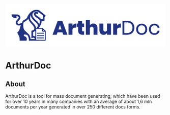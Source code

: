 ![ArthurDoc Logo](https://github.com/primesoft-polska/arthurdoc-examples/blob/master/images/arturdoc_logo.png?raw=true "ArthurDoc Logo")

# ArthurDoc

## About

ArthurDoc is a tool for mass document generating, which have been used for over 10 years in many companies with an average of  about 1,6 mln documents per year generated in over 250 different docs forms.